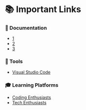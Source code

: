 # 📚 Important Links

### 📖 Documentation
- [1]()
- [2]()
- [3]()

### 🔧 Tools
- [Visual Studio Code](https://code.visualstudio.com/download)

### 🎓 Learning Platforms
- [Coding Enthusiasts](https://chat.whatsapp.com/F7MAST874qH2TzkAZjYjSk)
- [Tech Enthusiasts]()


